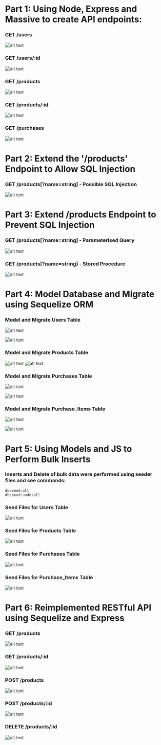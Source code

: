 # Part 1: Using Node, Express and Massive to create API endpoints:

### GET /users
![alt text](https://github.com/nicolamahon/2019-tudublin-cmpu4023/blob/C15755031-wks-1/worksheets/1-rest-sql-orm/screenshots/1.1_displayUsersInfo.PNG "1.1_displayUsersInfo")

### GET /users/:id
![alt text](https://github.com/nicolamahon/2019-tudublin-cmpu4023/blob/C15755031-wks-1/worksheets/1-rest-sql-orm/screenshots/1.2_displaySpecificUserInfoByID.PNG  "1.2_displaySpecificUserInfoByID")

### GET /products
![alt text](https://github.com/nicolamahon/2019-tudublin-cmpu4023/blob/C15755031-wks-1/worksheets/1-rest-sql-orm/screenshots/1.3_allProductsDESC.PNG  "1.3_allProductsDESC")

### GET /products/:id
![alt text](https://github.com/nicolamahon/2019-tudublin-cmpu4023/blob/C15755031-wks-1/worksheets/1-rest-sql-orm/screenshots/1.4_displaySpecificProductByID.PNG  "1.4_displaySpecificProductByID")

### GET /purchases
![alt text](https://github.com/nicolamahon/2019-tudublin-cmpu4023/blob/C15755031-wks-1/worksheets/1-rest-sql-orm/screenshots/1.5_displayAllPurchaseItems.PNG  "1.5_displayAllPurchaseItems")

# Part 2: Extend the '/products' Endpoint to Allow SQL Injection

### GET /products[?name=string] - Possible SQL Injection
![alt text](https://github.com/nicolamahon/2019-tudublin-cmpu4023/blob/C15755031-wks-1/worksheets/1-rest-sql-orm/screenshots/2_getProductByID_SQLinjection.PNG  "2_getProductByID_SQLinjection")

# Part 3: Extend /products Endpoint to Prevent SQL Injection

### GET /products[?name=string] - Parameterised Query
![alt text](https://github.com/nicolamahon/2019-tudublin-cmpu4023/blob/C15755031-wks-1/worksheets/1-rest-sql-orm/screenshots/3.1_parameterisedQuery.PNG  "3.1_parameterisedQuery")

### GET /products[?name=string] - Stored Procedure
![alt text](https://github.com/nicolamahon/2019-tudublin-cmpu4023/blob/C15755031-wks-1/worksheets/1-rest-sql-orm/screenshots/3.2_storedProcedure.PNG  "3.2_storedProcedure")

# Part 4: Model Database and Migrate using Sequelize ORM

### Model and Migrate Users Table
![alt text](https://github.com/nicolamahon/2019-tudublin-cmpu4023/blob/C15755031-wks-1/worksheets/1-rest-sql-orm/screenshots/4_modelUsers.PNG  "4_modelUsers")

![alt text](https://github.com/nicolamahon/2019-tudublin-cmpu4023/blob/C15755031-wks-1/worksheets/1-rest-sql-orm/screenshots/4_migrateUsers.PNG  "4_migrateUsers")

### Model and Migrate Products Table
![alt text](https://github.com/nicolamahon/2019-tudublin-cmpu4023/blob/C15755031-wks-1/worksheets/1-rest-sql-orm/screenshots/4_modelProducts.PNG  "4_modelProducts")
![alt text](https://github.com/nicolamahon/2019-tudublin-cmpu4023/blob/C15755031-wks-1/worksheets/1-rest-sql-orm/screenshots/4_migrateProducts.PNG  "4_migrateProducts")

### Model and Migrate Purchases Table
![alt text](https://github.com/nicolamahon/2019-tudublin-cmpu4023/blob/C15755031-wks-1/worksheets/1-rest-sql-orm/screenshots/4_modelPurchases.PNG  "4_modelPurchases")

![alt text](https://github.com/nicolamahon/2019-tudublin-cmpu4023/blob/C15755031-wks-1/worksheets/1-rest-sql-orm/screenshots/4_migratePurchases.PNG  "4_migratePurchases")

### Model and Migrate Purchase_Items Table
![alt text](https://github.com/nicolamahon/2019-tudublin-cmpu4023/blob/C15755031-wks-1/worksheets/1-rest-sql-orm/screenshots/4_modelPurchaseItems.PNG  "4_modelPurchaseItems")

![alt text](https://github.com/nicolamahon/2019-tudublin-cmpu4023/blob/C15755031-wks-1/worksheets/1-rest-sql-orm/screenshots/4_migratePurchaseItems.PNG  "4_migratePurchaseItems")

# Part 5: Using Models and JS to Perform Bulk Inserts

### Inserts and Delete of bulk data were performed using seeder files and see commands: 
```
db:seed:all
db:seed:undo:all
```

### Seed Files for Users Table
![alt text](https://github.com/nicolamahon/2019-tudublin-cmpu4023/blob/C15755031-wks-1/worksheets/1-rest-sql-orm/screenshots/5_bulkInsertsUsers.PNG  "5_bulkInsertsUsers")

### Seed Files for Products Table
![alt text](https://github.com/nicolamahon/2019-tudublin-cmpu4023/blob/C15755031-wks-1/worksheets/1-rest-sql-orm/screenshots/5_bulkInsertsProducts.PNG  "5_bulkInsertsProducts")

### Seed Files for Purchases Table
![alt text](https://github.com/nicolamahon/2019-tudublin-cmpu4023/blob/C15755031-wks-1/worksheets/1-rest-sql-orm/screenshots/5_bulkInsertsPurchases.PNG  "5_bulkInsertsPurchases")

### Seed Files for Purchase_Items Table
![alt text](https://github.com/nicolamahon/2019-tudublin-cmpu4023/blob/C15755031-wks-1/worksheets/1-rest-sql-orm/screenshots/5_bulkInsertsPurchaseItems.PNG  "5_bulkInsertsPurchaseItems")

# Part 6: Reimplemented RESTful API using Sequelize and Express

### GET /products
![alt text](https://github.com/nicolamahon/2019-tudublin-cmpu4023/blob/C15755031-wks-1/worksheets/1-rest-sql-orm/screenshots/6.1_listAllProducts.PNG  "6.1_listAllProducts")

### GET /products/:id
![alt text](https://github.com/nicolamahon/2019-tudublin-cmpu4023/blob/C15755031-wks-1/worksheets/1-rest-sql-orm/screenshots/6.2_displaySpecificProductByID.PNG  "6.2_displaySpecificProductByID")

### POST /products
![alt text](https://github.com/nicolamahon/2019-tudublin-cmpu4023/blob/C15755031-wks-1/worksheets/1-rest-sql-orm/screenshots/6.3_createNewProduct.PNG  "6.3_createNewProduct")

### POST /products/:id
![alt text](https://github.com/nicolamahon/2019-tudublin-cmpu4023/blob/C15755031-wks-1/worksheets/1-rest-sql-orm/screenshots/6.4_updateExistingProduct.PNG  "6.4_updateExistingProduct")

### DELETE /products/:id
![alt text](https://github.com/nicolamahon/2019-tudublin-cmpu4023/blob/C15755031-wks-1/worksheets/1-rest-sql-orm/screenshots/6.5_deleteExistingProduct.PNG  "6.5_deleteExistingProduct")
